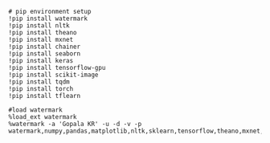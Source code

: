
    # pip environment setup
    !pip install watermark
    !pip install nltk
    !pip install theano
    !pip install mxnet
    !pip install chainer
    !pip install seaborn
    !pip install keras
    !pip install tensorflow-gpu
    !pip install scikit-image
    !pip install tqdm
    !pip install torch
    !pip install tflearn
      
    #load watermark
    %load_ext watermark
    %watermark -a 'Gopala KR' -u -d -v -p watermark,numpy,pandas,matplotlib,nltk,sklearn,tensorflow,theano,mxnet,chainer,seaborn,keras,tflearn

